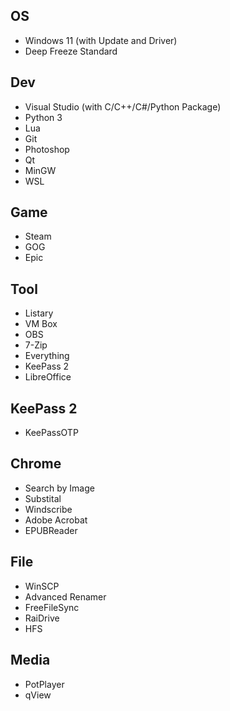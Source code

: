 ## OS
- Windows 11 (with Update and Driver)
- Deep Freeze Standard

## Dev
- Visual Studio (with C/C++/C#/Python Package)
- Python 3
- Lua
- Git
- Photoshop
- Qt
- MinGW
- WSL

## Game
- Steam
- GOG
- Epic

## Tool
- Listary
- VM Box
- OBS
- 7-Zip
- Everything
- KeePass 2
- LibreOffice

## KeePass 2
- KeePassOTP

## Chrome
- Search by Image
- Substital
- Windscribe
- Adobe Acrobat
- EPUBReader

## File
- WinSCP
- Advanced Renamer
- FreeFileSync
- RaiDrive
- HFS

## Media
- PotPlayer
- qView
